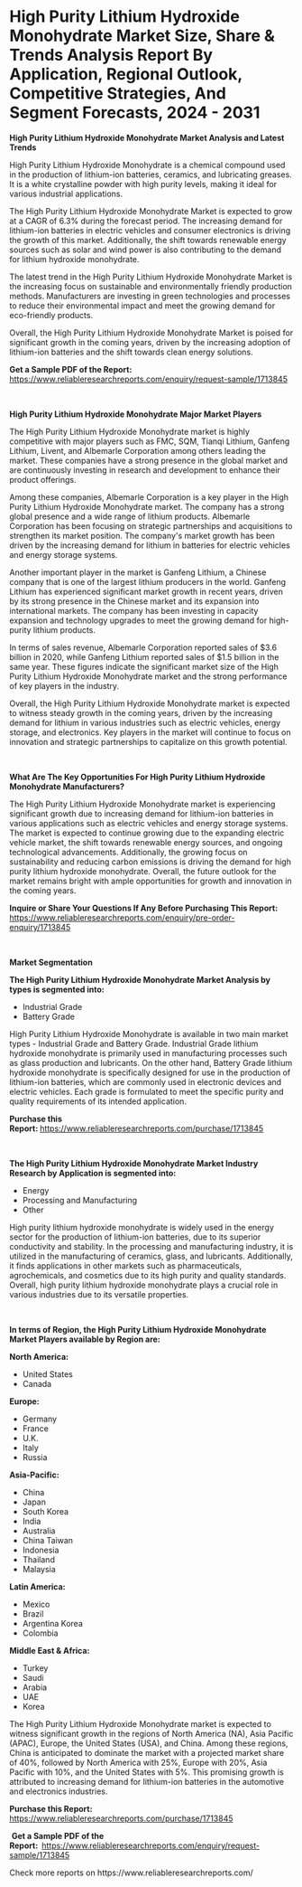 <p><h1>High Purity Lithium Hydroxide Monohydrate Market Size, Share & Trends Analysis Report By Application, Regional Outlook, Competitive Strategies, And Segment Forecasts, 2024 - 2031</h1></p><p><strong>High Purity Lithium Hydroxide Monohydrate Market Analysis and Latest Trends</strong></p>
<p><p>High Purity Lithium Hydroxide Monohydrate is a chemical compound used in the production of lithium-ion batteries, ceramics, and lubricating greases. It is a white crystalline powder with high purity levels, making it ideal for various industrial applications.</p><p>The High Purity Lithium Hydroxide Monohydrate Market is expected to grow at a CAGR of 6.3% during the forecast period. The increasing demand for lithium-ion batteries in electric vehicles and consumer electronics is driving the growth of this market. Additionally, the shift towards renewable energy sources such as solar and wind power is also contributing to the demand for lithium hydroxide monohydrate.</p><p>The latest trend in the High Purity Lithium Hydroxide Monohydrate Market is the increasing focus on sustainable and environmentally friendly production methods. Manufacturers are investing in green technologies and processes to reduce their environmental impact and meet the growing demand for eco-friendly products.</p><p>Overall, the High Purity Lithium Hydroxide Monohydrate Market is poised for significant growth in the coming years, driven by the increasing adoption of lithium-ion batteries and the shift towards clean energy solutions.</p></p>
<p><strong>Get a Sample PDF of the Report:&nbsp;</strong> <a href="https://www.reliableresearchreports.com/enquiry/request-sample/1713845">https://www.reliableresearchreports.com/enquiry/request-sample/1713845</a></p>
<p>&nbsp;</p>
<p><strong>High Purity Lithium Hydroxide Monohydrate Major Market Players</strong></p>
<p><p>The High Purity Lithium Hydroxide Monohydrate market is highly competitive with major players such as FMC, SQM, Tianqi Lithium, Ganfeng Lithium, Livent, and Albemarle Corporation among others leading the market. These companies have a strong presence in the global market and are continuously investing in research and development to enhance their product offerings. </p><p>Among these companies, Albemarle Corporation is a key player in the High Purity Lithium Hydroxide Monohydrate market. The company has a strong global presence and a wide range of lithium products. Albemarle Corporation has been focusing on strategic partnerships and acquisitions to strengthen its market position. The company's market growth has been driven by the increasing demand for lithium in batteries for electric vehicles and energy storage systems.</p><p>Another important player in the market is Ganfeng Lithium, a Chinese company that is one of the largest lithium producers in the world. Ganfeng Lithium has experienced significant market growth in recent years, driven by its strong presence in the Chinese market and its expansion into international markets. The company has been investing in capacity expansion and technology upgrades to meet the growing demand for high-purity lithium products.</p><p>In terms of sales revenue, Albemarle Corporation reported sales of $3.6 billion in 2020, while Ganfeng Lithium reported sales of $1.5 billion in the same year. These figures indicate the significant market size of the High Purity Lithium Hydroxide Monohydrate market and the strong performance of key players in the industry.</p><p>Overall, the High Purity Lithium Hydroxide Monohydrate market is expected to witness steady growth in the coming years, driven by the increasing demand for lithium in various industries such as electric vehicles, energy storage, and electronics. Key players in the market will continue to focus on innovation and strategic partnerships to capitalize on this growth potential.</p></p>
<p>&nbsp;</p>
<p><strong>What Are The Key Opportunities For High Purity Lithium Hydroxide Monohydrate Manufacturers?</strong></p>
<p><p>The High Purity Lithium Hydroxide Monohydrate market is experiencing significant growth due to increasing demand for lithium-ion batteries in various applications such as electric vehicles and energy storage systems. The market is expected to continue growing due to the expanding electric vehicle market, the shift towards renewable energy sources, and ongoing technological advancements. Additionally, the growing focus on sustainability and reducing carbon emissions is driving the demand for high purity lithium hydroxide monohydrate. Overall, the future outlook for the market remains bright with ample opportunities for growth and innovation in the coming years.</p></p>
<p><strong>Inquire or Share Your Questions If Any Before Purchasing This Report:</strong> <a href="https://www.reliableresearchreports.com/enquiry/pre-order-enquiry/1713845">https://www.reliableresearchreports.com/enquiry/pre-order-enquiry/1713845</a></p>
<p>&nbsp;</p>
<p><strong>Market Segmentation</strong></p>
<p><strong>The High Purity Lithium Hydroxide Monohydrate Market Analysis by types is segmented into:</strong></p>
<p><ul><li>Industrial Grade</li><li>Battery Grade</li></ul></p>
<p><p>High Purity Lithium Hydroxide Monohydrate is available in two main market types - Industrial Grade and Battery Grade. Industrial Grade lithium hydroxide monohydrate is primarily used in manufacturing processes such as glass production and lubricants. On the other hand, Battery Grade lithium hydroxide monohydrate is specifically designed for use in the production of lithium-ion batteries, which are commonly used in electronic devices and electric vehicles. Each grade is formulated to meet the specific purity and quality requirements of its intended application.</p></p>
<p><strong>Purchase this Report:&nbsp;</strong><a href="https://www.reliableresearchreports.com/purchase/1713845">https://www.reliableresearchreports.com/purchase/1713845</a></p>
<p>&nbsp;</p>
<p><strong>The High Purity Lithium Hydroxide Monohydrate Market Industry Research by Application is segmented into:</strong></p>
<p><ul><li>Energy</li><li>Processing and Manufacturing</li><li>Other</li></ul></p>
<p><p>High purity lithium hydroxide monohydrate is widely used in the energy sector for the production of lithium-ion batteries, due to its superior conductivity and stability. In the processing and manufacturing industry, it is utilized in the manufacturing of ceramics, glass, and lubricants. Additionally, it finds applications in other markets such as pharmaceuticals, agrochemicals, and cosmetics due to its high purity and quality standards. Overall, high purity lithium hydroxide monohydrate plays a crucial role in various industries due to its versatile properties.</p></p>
<p>&nbsp;</p>
<p><strong>In terms of Region, the High Purity Lithium Hydroxide Monohydrate Market Players available by Region are:</strong></p>
<p>
    <p> <strong> North America: </strong>
        <ul>
            <li>United States</li>
            <li>Canada</li>
        </ul>
        </p> 
    <p> <strong> Europe: </strong>
        <ul>
            <li>Germany</li>
            <li>France</li>
            <li>U.K.</li>
            <li>Italy</li>
            <li>Russia</li>
        </ul>
        </p> 
    <p> <strong> Asia-Pacific: </strong>
        <ul>
            <li>China</li>
            <li>Japan</li>
            <li>South Korea</li>
            <li>India</li>
            <li>Australia</li>
            <li>China Taiwan</li>
            <li>Indonesia</li>
            <li>Thailand</li>
            <li>Malaysia</li>
        </ul>
        </p> 
    <p> <strong> Latin America: </strong>
        <ul>
            <li>Mexico</li>
            <li>Brazil</li>
            <li>Argentina Korea</li>
            <li>Colombia</li>
        </ul>
        </p> 
    <p> <strong> Middle East & Africa: </strong>
        <ul>
            <li>Turkey</li>
            <li>Saudi</li>
            <li>Arabia</li>
            <li>UAE</li>
            <li>Korea</li>
        </ul>
    </p>
    </p>
<p><p>The High Purity Lithium Hydroxide Monohydrate market is expected to witness significant growth in the regions of North America (NA), Asia Pacific (APAC), Europe, the United States (USA), and China. Among these regions, China is anticipated to dominate the market with a projected market share of 40%, followed by North America with 25%, Europe with 20%, Asia Pacific with 10%, and the United States with 5%. This promising growth is attributed to increasing demand for lithium-ion batteries in the automotive and electronics industries.</p></p>
<p><strong>Purchase this Report: </strong><a href="https://www.reliableresearchreports.com/purchase/1713845">https://www.reliableresearchreports.com/purchase/1713845</a></p>
<p>&nbsp;<strong>Get a Sample PDF of the Report:&nbsp;&nbsp;</strong><a href="https://www.reliableresearchreports.com/enquiry/request-sample/1713845">https://www.reliableresearchreports.com/enquiry/request-sample/1713845</a></p>
<p><strong></strong></p>
<p>Check more reports on https://www.reliableresearchreports.com/</p>